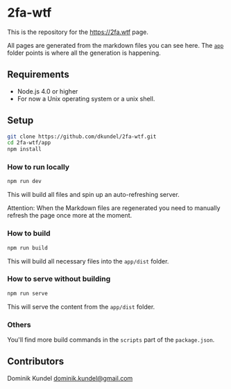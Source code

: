 # 2fa-wtf

This is the repository for the https://2fa.wtf page.

All pages are generated from the markdown files you can see here. The [`app`](https://github.com/dkundel/2fa-wtf/tree/master/app) folder points is where all the generation is happening.

## Requirements

- Node.js 4.0 or higher
- For now a Unix operating system or a unix shell.

## Setup

```sh
git clone https://github.com/dkundel/2fa-wtf.git
cd 2fa-wtf/app
npm install
```

### How to run locally

```sh
npm run dev
```

This will build all files and spin up an auto-refreshing server.

Attention: When the Markdown files are regenerated you need to manually refresh the page once more at the moment.

### How to build

```sh
npm run build
```

This will build all necessary files into the `app/dist` folder.

### How to serve without building

```sh
npm run serve
```

This will serve the content from the `app/dist` folder.

### Others

You'll find more build commands in the `scripts` part of the `package.json`.


## Contributors

Dominik Kundel <dominik.kundel@gmail.com>